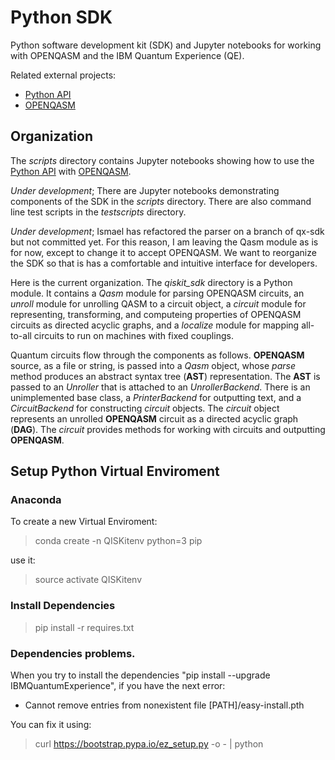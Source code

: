 # Python SDK

Python software development kit (SDK) and Jupyter notebooks for working with
OPENQASM and the IBM Quantum Experience (QE).

Related external projects:

- [Python API](https://github.com/IBM/qiskit-api-py)
- [OPENQASM](https://github.com/IBM/qiskit-openqasm)

## Organization

The *scripts* directory contains Jupyter notebooks showing how to use the
[Python API](https://github.com/IBM/qiskit-api-py) with [OPENQASM](https://github.com/IBM/qiskit-openqasm).

*Under development*; There are Jupyter notebooks demonstrating components of
the SDK in the *scripts* directory. There are also command line test scripts
in the *testscripts* directory.

*Under development*; Ismael has refactored the parser on a branch of qx-sdk
but not committed yet. For this reason, I am leaving the Qasm module as is
for now, except to change it to accept OPENQASM. We want to reorganize the
SDK so that is has a comfortable and intuitive interface for developers.

Here is the current organization. The *qiskit_sdk* directory is a Python
module. It contains a *Qasm* module for parsing OPENQASM circuits,
an *unroll* module for unrolling QASM to a circuit object, a *circuit* module
for representing, transforming, and computeing properties of OPENQASM circuits
as directed acyclic graphs, and a *localize* module for mapping all-to-all
circuits to run on machines with fixed couplings.

Quantum circuits flow through the components as follows. **OPENQASM** source,
as a file or string, is passed into a *Qasm* object, whose *parse* method
produces an abstract syntax tree (**AST**) representation. The **AST** is
passed to an *Unroller* that is attached to an *UnrollerBackend*. There is
an unimplemented base class, a *PrinterBackend* for outputting text, and
a *CircuitBackend* for constructing *circuit* objects. The *circuit* object
represents an unrolled **OPENQASM** circuit as a directed acyclic graph
(**DAG**). The *circuit* provides methods for working with circuits and
outputting **OPENQASM**.

## Setup Python Virtual Enviroment

### Anaconda
To create a new Virtual Enviroment:
> conda create -n QISKitenv python=3 pip

use it:

> source activate QISKitenv

### Install Dependencies

> pip install -r requires.txt

### Dependencies problems.

When you try to install the dependencies "pip install --upgrade IBMQuantumExperience", if you have the next error:

* Cannot remove entries from nonexistent file [PATH]/easy-install.pth

You can fix it using:

> curl https://bootstrap.pypa.io/ez_setup.py -o - | python
